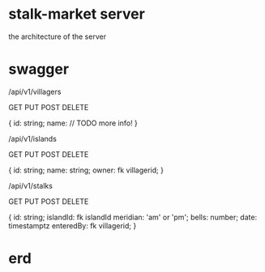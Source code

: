 # stalk-market server 

the architecture of the server

# swagger

/api/v1/villagers

GET PUT POST DELETE

{
    id: string;
    name: 
    // TODO more info! 
}

/api/v1/islands

GET PUT POST DELETE

{ 
    id: string;
    name: string;
    owner: fk villagerid;
}

/api/v1/stalks

GET PUT POST DELETE

{
    id: string;
    islandId: fk islandId 
    meridian: 'am' or 'pm';
    bells: number;
    date: timestamptz
    enteredBy: fk villagerid;
}

# erd